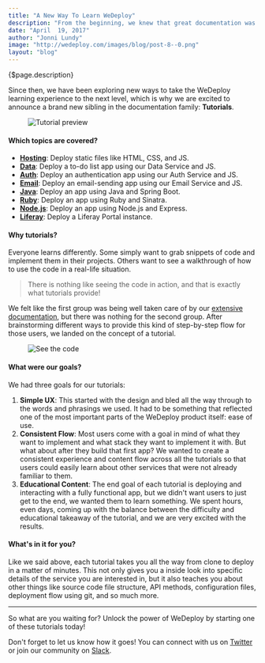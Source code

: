 ```yaml
---
title: "A New Way To Learn WeDeploy"
description: "From the beginning, we knew that great documentation was crucial to successfully sharing WeDeploy with the world."
date: "April  19, 2017"
author: "Jonni Lundy"
image: "http://wedeploy.com/images/blog/post-8--0.png"
layout: "blog"
---
```


<article>

{$page.description}

Since then, we have been exploring new ways to take the WeDeploy learning experience to the next level, which is why we are excited to announce a brand new sibling in the documentation family: **Tutorials**.

<figure>
	<img src="../images/blog/post-8--0.png" alt="Tutorial preview">
</figure>

#### Which topics are covered?

- **<a target="_blank" href="/tutorials/hosting/get-started.html">Hosting</a>**: Deploy static files like HTML, CSS, and JS.
- **<a target="_blank" href="/tutorials/data-web/get-started.html">Data</a>**: Deploy a to-do list app using our Data Service and JS.
- **<a target="_blank" href="/tutorials/auth-web/get-started.html">Auth</a>**: Deploy an authentication app using our Auth Service and JS.
- **<a target="_blank" href="/tutorials/email-web/get-started.html">Email</a>**: Deploy an email-sending app using our Email Service and JS.
- **<a target="_blank" href="/tutorials/java/get-started.html">Java</a>**: Deploy an app using Java and Spring Boot.
- **<a target="_blank" href="/tutorials/ruby/get-started.html">Ruby</a>**: Deploy an app using Ruby and Sinatra.
- **<a target="_blank" href="/tutorials/nodejs/get-started.html">Node.js</a>**: Deploy an app using Node.js and Express.
- **<a target="_blank" href="/tutorials/liferay/get-started.html">Liferay</a>**: Deploy a Liferay Portal instance.

#### Why tutorials?

Everyone learns differently. Some simply want to grab snippets of code and implement them in their projects. Others want to see a walkthrough of how to use the code in a real-life situation. 

> There is nothing like seeing the code in action, and that is exactly what tutorials provide!

We felt like the first group was being well taken care of by our [extensive documentation](/docs/), but there was nothing for the second group. After brainstorming different ways to provide this kind of step-by-step flow for those users, we landed on the concept of a tutorial.


<figure>
	<img src="../images/blog/post-8--1.png" alt="See the code">
</figure>

#### What were our goals?

We had three goals for our tutorials:
1. **Simple UX**: This started with the design and bled all the way through to the words and phrasings we used. It had to be something that reflected one of the most important parts of the WeDeploy product itself: ease of use.
2. **Consistent Flow**: Most users come with a goal in mind of what they want to implement and what stack they want to implement it with. But what about after they build that first app? We wanted to create a consistent experience and content flow across all the tutorials so that users could easily learn about other services that were not already familiar to them.
3. **Educational Content**: The end goal of each tutorial is deploying and interacting with a fully functional app, but we didn't want users to just get to the end, we wanted them to learn something. We spent hours, even days, coming up with the balance between the difficulty and educational takeaway of the tutorial, and we are very excited with the results.

#### What's in it for you?

Like we said above, each tutorial takes you all the way from clone to deploy in a matter of minutes. This not only gives you a inside look into specific details of the service you are interested in, but it also teaches you about other things like source code file structure, API methods, configuration files, deployment flow using git, and so much more.

---

So what are you waiting for? Unlock the power of WeDeploy by starting one of these tutorials today!

Don't forget to let us know how it goes! You can connect with us on [Twitter](https://twitter.com/wedeploy) or join our community on [Slack](http://chat.wedeploy.com).

</article>
